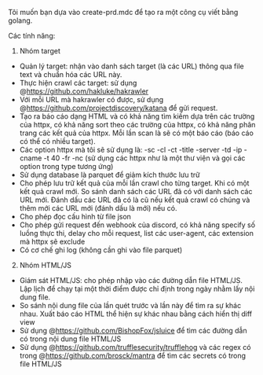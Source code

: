 Tôi muốn bạn dựa vào create-prd.mdc để tạo ra một công cụ viết bằng golang.

Các tính năng:
1. Nhóm target
- Quản lý target: nhận vào danh sách target (là các URL) thông qua file text và chuẩn hóa các URL này.
- Thực hiện crawl các target: sử dụng @https://github.com/hakluke/hakrawler
- Với mỗi URL mà hakrawler có được, sử dụng @https://github.com/projectdiscovery/katana  để gửi request.
- Tạo ra báo cáo dạng HTML và có khả năng tìm kiếm dựa trên các trường của httpx, có khả năng sort theo các trường của httpx, có khả năng phân trang các kết quả của httpx. Mỗi lần scan là sẽ có một báo cáo (báo cáo có thể có nhiều target).
- Các option httpx mà tôi sẽ sử dụng là: -sc -cl -ct -title -server -td -ip -cname -t 40 -fr -nc (sử dụng các httpx như là một thư viện và gọi các option trong type tương ứng)
- Sử dụng database là parquet để giảm kích thước lưu trữ
- Cho phép lưu trữ kết quả của mỗi lần crawl cho từng target. Khi có một kết quả crawl mới. So sánh danh sách các URL đã có với danh sách các URL mới. Đánh dấu các URL đã có là cũ nếu kết quả crawl có chúng và thêm mới các URL mới (đánh dấu là mới) nếu có.
- Cho phép đọc cấu hình từ file json
- Cho phép gửi request đến webhook của discord, có khả năng specify số luồng thực thi, delay cho mỗi request, list các user-agent, các extension mà httpx sẽ exclude
- Có cơ chế ghi log (không cần ghi vào file parquet)

2. Nhóm HTML/JS
- Giám sát HTML/JS: cho phép nhập vào các đường dẫn file HTML/JS. Lập lịch để chạy tại một thời điểm được chỉ định trong ngày nhằm lấy nội dung file.
- So sánh nội dung file của lần quét trước và lần này để tìm ra sự khác nhau. Xuất báo cáo HTML thể hiện sự khác nhau bằng cách hiển thị diff view
- Sử dụng @https://github.com/BishopFox/jsluice  để tìm các đường dẫn có trong nội dung file HTML/JS
- Sử dụng @https://github.com/trufflesecurity/trufflehog và các regex có trong @https://github.com/brosck/mantra  để tìm các secrets có trong file HTML/JS